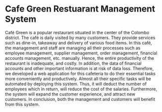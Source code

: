 # Cafe Green Restuarant Management System

Café Green is a popular restaurant situated in the center of the Colombo district. The café is daily 
visited by many customers. They provide services such as dine-in, takeaway and delivery of 
various food items.
In this café, the management and staff are managing all their processes such as employee
management, supplier management, order management, financial accounts management, etc.
manually. Hence, the entire productivity of the restaurant is inadequate, and costly. In addition, 
the data of financial accounts and other important information is at risk of data loss.
Therefore, we developed a web application for this cafeteria to do their essential
tasks more conveniently and productively. Almost all their specific tasks will be automated by 
deploying this system. Thus, it will deduct the number of employees which in return, will reduce 
the cost of the salaries. Furthermore, the system will expand the customer experience, and attract 
new customers. In conclusion, both the management and customers will benefit from this system.
